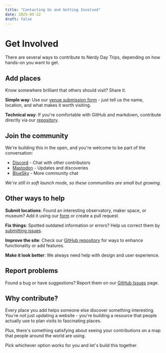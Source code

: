 ```yaml
---
title: "Contacting Us and Getting Involved"
date: 2025-05-22
draft: false
---
```


# Get Involved

There are several ways to contribute to Nerdy Day Trips, depending on how hands-on you want to get.

## Add places

Know somewhere brilliant that others should visit? Share it.

**Simple way**: Use our [venue submission form](https://add.nerdydaytrips.org) - just tell us the name, location, and what makes it worth visiting.

**Technical way**: If you're comfortable with GitHub and markdown, contribute directly via our [repository](https://github.com/nerdydaytrips/website).

## Join the community

We're building this in the open, and you're welcome to be part of the conversation:

- [Discord](https://discord.gg/VJKJ5EzgXA) - Chat with other contributors
- [Mastodon](https://mastodon.social/@nerdydaytrips) - Updates and discoveries
- [BlueSky](https://bsky.app/profile/nerdydaytrips.bsky.social) - More community chat

*We're still in soft launch mode, so these communities are small but growing.*

## Other ways to help

**Submit locations**: Found an interesting observatory, maker space, or museum? Add it using our [form](https://add.nerdydaytrips.org) or create a pull request.

**Fix things**: Spotted outdated information or errors? Help us correct them by [submitting issues](https://github.com/nerdydaytrips/website/issues).

**Improve the site**: Check our [GitHub repository](https://github.com/nerdydaytrips/website/) for ways to enhance functionality or add features.

**Make it look better**: We always need help with design and user experience.

## Report problems

Found a bug or have suggestions? Report them on our [GitHub Issues](https://github.com/nerdydaytrips/website/issues) page.

## Why contribute?

Every place you add helps someone else discover something interesting. You're not just updating a website - you're building a resource that people actually use to plan visits to fascinating places.

Plus, there's something satisfying about seeing your contributions on a map that people around the world are using.

Pick whichever option works for you and let's build this together.